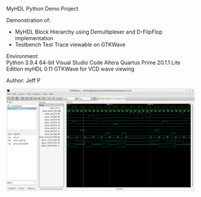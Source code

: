 MyHDL Python Demo Project

Demonstration of:
 - MyHDL Block Hierarchy using Demultiplexer and D-FlipFlop implementation
 - Testbench Test Trace viewable on GTKWave

Environment:  
Python 3.9.4 64-bit
Visual Studio Code
Altera Quartus Prime 20.1.1 Lite Edition 
myHDL 0.11
GTKWave for VCD wave viewing  

Author: Jeff P

![Image of Flexible Demux TestBench VCD Result](https://raw.githubusercontent.com/jjpakingan/PyHDLFlexibleDemultiplexer/master/flexibleDemuxTestbenchGtkWaveVCD.jpg)

